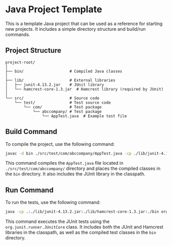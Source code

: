 # Java Project Template

This is a template Java project that can be used as a reference for starting new projects. It includes a simple directory structure and build/run commands.

## Project Structure

```
project-root/
│
├── bin/                    # Compiled Java classes
│
├── lib/                    # External libraries
│   ├── junit-4.13.2.jar    # JUnit library
│   └── hamcrest-core-1.3.jar  # Hamcrest library (required by JUnit)
│
└── src/                    # Source code
    └── test/               # Test source code
        └── com/            # Test package
            └── abccompany/ # Test package
                └── AppTest.java  # Example test file
```

## Build Command

To compile the project, use the following command:

```bash
javac -d bin ./src/test/com/abccompany/AppTest.java -cp ./lib/junit-4.13.2.jar
```

This command compiles the `AppTest.java` file located in `./src/test/com/abccompany/` directory and places the compiled classes in the `bin` directory. It also includes the JUnit library in the classpath.

## Run Command

To run the tests, use the following command:

```bash
java -cp .:./lib/junit-4.13.2.jar:./lib/hamcrest-core-1.3.jar:./bin org.junit.runner.JUnitCore test.com.abccompany.AppTest
```

This command executes the JUnit tests using the `org.junit.runner.JUnitCore` class. It includes both the JUnit and Hamcrest libraries in the classpath, as well as the compiled test classes in the `bin` directory.
